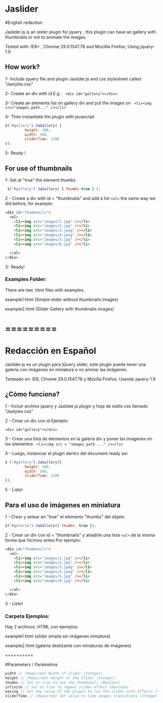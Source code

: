 Jaslider
========

#English redaction


Jaslider.js is an slider plugin for jquery , this plugin can have an gallery with thumbnails or not to animate the images.

Tested with: IE8+ , Chrome 29.0.1547.76 and Mozillla Firefox; Using jquery-1.9

## How work?
1- Include jquery file and plugin Jaslider.js  and css stylesheet called "Jastyles.css"

2- Create an div with id E.g : ``` <div id="gallery"></div>``` 

3- Create an elements list on gallery div and put the images on ``` <li><img src="images_path..." /></li>``` 

4- Then instantiate the plugin with javascript

`````javascript
$("#gallery").JaGallery( {
         height: 300, 
         width: 500,
         sliderTime: 1200
});
`````

5- Ready !


## For use of thumbnails  

1- Set at "true" the element thumbs
`````javascript
 $("#gallery").JaGallery( { thumbs:true } );
 `````

2 - Create a div with id = "thumbnails" and add a list ```<ul>``` the same way we did before, for example:
```html
<div id="thumbnails">
  <ul>
    <li><img src="images/1.jpg" /></li>
    <li><img src="images/2.jpg" /></li>
    <li><img src="images/3.jpeg" /></li>
    <li><img src="images/4.jpeg" /></li>
    <li><img src="images/5.jpg" /></li>
    <li><img src="images/6.jpg" /></li>

  </ul>
</div>

```

3- Ready!


### Examples Folder:
There are two .html files with examples.

example1.html (Simple slider without thumbnails images)

example2.html (Slider Gallery with thumbnails images)


=========
=========

# Redacción en Español


Jaslider.js es un plugin para jQuery slider, este plugin puede tener una galería con imágenes en miniatura o no animar las imágenes.

Testeado en: IE8, Chrome 29.0.1547.76 y Mozilla Firefox; Usando jquery-1.9

## ¿Cómo funciona?

1 - Incluir archivo jquery y Jaslider.js plugin y hoja de estilo css llamado "Jastyles.css"

2 - Crear un div con id Ejemplo:
```
<div id="gallery"></div>
```

3 - Crear una lista de elementos en la galería div y poner las imágenes en los elementos ``` <li><img src = "images_path ..." /></li>``` 

4 - Luego, instanciar el plugin dentro del document ready asi:
`````javascript
$ ("#gallery").JaGallery({
         height: 300,
         width: 500,
         sliderTime: 1200
});
`````
5 - Listo!


## Para el uso de imágenes en miniatura

1 - Crear y setear en "true" el elemento "thumbs" del objeto 
`````javascript
$("#galería").JaGallery({ thumbs: true });
`````

2 - Crear un div con id = "thumbnails" y añadirle una lista ``` <ul> ``` de la misma forma que hicimos antes Por ejemplo:
```html
<div id="thumbnails">
  <ul>
    <li><img src="images/1.jpg" /></li>
    <li><img src="images/2.jpg" /></li>
    <li><img src="images/3.jpeg" /></li>
    <li><img src="images/4.jpeg" /></li>
    <li><img src="images/5.jpg" /></li>
    <li><img src="images/6.jpg" /></li>

  </ul>
</div>

```
3 - Listo!

### Carpeta Ejemplos:
Hay 2 archivos .HTML con ejemplos.

example1.html (slider simple sin imágenes miniatura)

example2.html (galería deslizante con miniaturas de imágenes)


==========

#Parameters / Parámetros
`````javascript
width // (Required) Width of slider (Integer)
height // (Required) Height of the Slider (Integer)
thumbs // Set at true to use the thumbnails (Boolean)
infinite // Set at true to repeat slider effect (Boolean)
easing // Set any value of the plugin to run the slider with effects (String)
sliderTime // (Required) Set value to time images transitions (Integer)
`````
